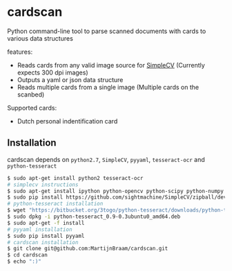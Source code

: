 cardscan
========

Python command-line tool to parse scanned documents with cards to various data structures

features:
 - Reads cards from any valid image source for [SimpleCV][simplecv] (Currently expects 300 dpi images)
 - Outputs a yaml or json data structure
 - Reads multiple cards from a single image (Multiple cards on the scanbed)
 
Supported cards:
 - Dutch personal indentification card
 
## Installation

cardscan depends on `python2.7`, `SimpleCV`, `pyyaml`, `tesseract-ocr` and `python-tesseract`

```bash
$ sudo apt-get install python2 tesseract-ocr
# simplecv instructions
$ sudo apt-get install ipython python-opencv python-scipy python-numpy python-pygame python-setuptools python-pip
$ sudo pip install https://github.com/sightmachine/SimpleCV/zipball/develop
# python-tesseract installation
$ wget "https://bitbucket.org/3togo/python-tesseract/downloads/python-tesseract_0.9-0.3ubuntu0_amd64.deb"
$ sudo dpkg -i python-tesseract_0.9-0.3ubuntu0_amd64.deb
$ sudo apt-get -f install
# pyyaml installation
$ sudo pip install pyyaml
# cardscan installation
$ git clone git@github.com:MartijnBraam/cardscan.git
$ cd cardscan
$ echo ":)"
```
 
 
  [simplecv]: http://simplecv.org/
